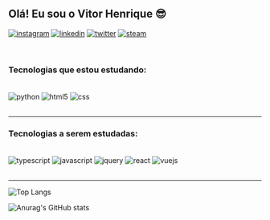 
## Olá! Eu sou o Vitor Henrique 😎

[![instagram](https://img.shields.io/badge/Instagram-E4405F?style=for-the-badge&logo=instagram&logoColor=white)](https://instagram.com/vitin.araujo)
[![linkedin](https://img.shields.io/badge/LinkedIn-0077B5?style=for-the-badge&logo=linkedin&logoColor=white)](https://www.linkedin.com/in/vitor-araujo-5a4910227/)
[![twitter](https://img.shields.io/badge/Twitter-1DA1F2?style=for-the-badge&logo=x&logoColor=white)](https://x.com/BVitinh)
[![steam](https://img.shields.io/badge/Steam-000000?style=for-the-badge&logo=steam&logoColor=white)](https://steamcommunity.com/id/VitinShelby)

<br>

### Tecnologias que estou estudando:

<div style="display: inline_block"><br/>
    <img align="center" alt="python" src="https://img.shields.io/badge/Python-14354C?style=for-the-badge&logo=python&logoColor=white"/>
    <img align="center" alt="html5" src="https://img.shields.io/badge/HTML5-E34F26?style=for-the-badge&logo=html5&logoColor=white)](https://img.shields.io/badge/HTML5-E34F26?style=for-the-badge&logo=html5&logoColor=white"/>
    <img align="center" alt="css" src="https://img.shields.io/badge/CSS3-1572B6?style=for-the-badge&logo=css3&logoColor=white"/>
</div>

<br>

<hr>

### Tecnologias a serem estudadas:

<div style="display: inline_block"><br/>
    <img align="center" alt="typescript" src="https://img.shields.io/badge/TypeScript-007ACC?style=for-the-badge&logo=typescript&logoColor=white"/>
    <img align="center" alt="javascript" src="https://img.shields.io/badge/JavaScript-323330?style=for-the-badge&logo=javascript&logoColor=F7DF1E"/>
    <img align="center" alt="jquery" src="https://img.shields.io/badge/jQuery-0769AD?style=for-the-badge&logo=jquery&logoColor=white"/>
    <img align="center" alt="react" src="https://img.shields.io/badge/React-20232A?style=for-the-badge&logo=react&logoColor=61DAFB"/>
    <img align="center" alt="vuejs" src="https://img.shields.io/badge/Vue.js-35495E?style=for-the-badge&logo=vue.js&logoColor=4FC08D"/>
</div>
<br>

<hr>

![Top Langs](https://github-readme-stats.vercel.app/api/top-langs/?username=VitorAraujo63&layout=compact)

![Anurag's GitHub stats](https://github-readme-stats.vercel.app/api?username=VitorAraujo63&show_icons=true&theme=radical)



